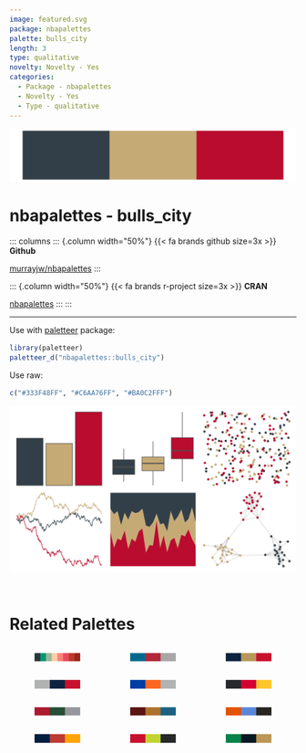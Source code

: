 ```yaml
---
image: featured.svg
package: nbapalettes
palette: bulls_city
length: 3
type: qualitative
novelty: Novelty - Yes
categories:
  - Package - nbapalettes
  - Novelty - Yes
  - Type - qualitative
---
```


![](featured.svg)

# nbapalettes - bulls_city 

::: columns
::: {.column width="50%"}
{{< fa brands github size=3x >}}
**Github**

[murrayjw/nbapalettes](https://github.com/murrayjw/nbapalettes)
:::

::: {.column width="50%"}
{{< fa brands r-project size=3x >}}
**CRAN**

[nbapalettes](https://CRAN.R-project.org/package=nbapalettes)
:::
:::

<hr> 

Use with [paletteer](https://emilhvitfeldt.github.io/paletteer/) package:

```r
library(paletteer)
paletteer_d("nbapalettes::bulls_city")
```

Use raw:

```r
c("#333F48FF", "#C6AA76FF", "#BA0C2FFF")
``` 

![](examples.svg) 

<br>

# Related Palettes

<div class="list" style="display: grid; grid-template-columns: auto auto auto;"> <figure class="figure">
<a href="../../awtools/a_palette/"> <img src="../../awtools/a_palette/featured.svg" style="width: 100%;" class="figure-img"></a>
</figure> <figure class="figure">
<a href="../../ggthemes/wsj_dem_rep/"> <img src="../../ggthemes/wsj_dem_rep/featured.svg" style="width: 100%;" class="figure-img"></a>
</figure> <figure class="figure">
<a href="../../nbapalettes/pelicans/"> <img src="../../nbapalettes/pelicans/featured.svg" style="width: 100%;" class="figure-img"></a>
</figure> <figure class="figure">
<a href="../../nbapalettes/wizards_city/"> <img src="../../nbapalettes/wizards_city/featured.svg" style="width: 100%;" class="figure-img"></a>
</figure> <figure class="figure">
<a href="../../nbapalettes/knicks/"> <img src="../../nbapalettes/knicks/featured.svg" style="width: 100%;" class="figure-img"></a>
</figure> <figure class="figure">
<a href="../../nbapalettes/warriors_cny/"> <img src="../../nbapalettes/warriors_cny/featured.svg" style="width: 100%;" class="figure-img"></a>
</figure> <figure class="figure">
<a href="../../nbapalettes/bucks_00s/"> <img src="../../nbapalettes/bucks_00s/featured.svg" style="width: 100%;" class="figure-img"></a>
</figure> <figure class="figure">
<a href="../../trekcolors/starfleet/"> <img src="../../trekcolors/starfleet/featured.svg" style="width: 100%;" class="figure-img"></a>
</figure> <figure class="figure">
<a href="../../nbapalettes/cavaliers_90s/"> <img src="../../nbapalettes/cavaliers_90s/featured.svg" style="width: 100%;" class="figure-img"></a>
</figure> <figure class="figure">
<a href="../../nbapalettes/warriors_city/"> <img src="../../nbapalettes/warriors_city/featured.svg" style="width: 100%;" class="figure-img"></a>
</figure> <figure class="figure">
<a href="../../nbapalettes/hawks_statement/"> <img src="../../nbapalettes/hawks_statement/featured.svg" style="width: 100%;" class="figure-img"></a>
</figure> <figure class="figure">
<a href="../../nbapalettes/celtics/"> <img src="../../nbapalettes/celtics/featured.svg" style="width: 100%;" class="figure-img"></a>
</figure> 
</div>
